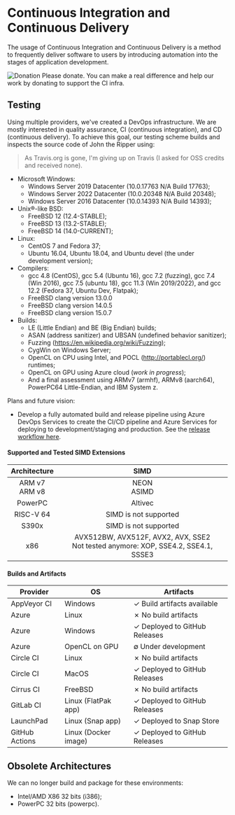 # Continuous Integration and Continuous Delivery

The usage of Continuous Integration and Continuous Delivery is a method to frequently deliver software to users by introducing automation into the stages of application development.

![Donation](https://img.shields.io/badge/Donate-Yes-brightgreen?style=flat&logo=github-sponsors) Please donate. You can make a real difference and help our work by donating to support the CI infra.

## Testing

Using multiple providers, we've created a DevOps infrastructure. We are mostly interested
in quality assurance, CI (continuous integration), and CD (continuous delivery). To achieve
this goal, our testing scheme builds and inspects the source code of John the Ripper
using:

> As Travis.org is gone, I'm giving up on Travis (I asked for OSS credits and received none).

- Microsoft Windows:
  - Windows Server 2019 Datacenter (10.0.17763 N/A Build 17763);
  - Windows Server 2022 Datacenter (10.0.20348 N/A Build 20348);
  - Windows Server 2016 Datacenter (10.0.14393 N/A Build 14393);
- Unix®-like BSD:
  - FreeBSD 12 (12.4-STABLE);
  - FreeBSD 13 (13.2-STABLE);
  - FreeBSD 14 (14.0-CURRENT);
- Linux:
  - CentOS 7 and Fedora 37;
  - Ubuntu 16.04, Ubuntu 18.04, and Ubuntu devel (the under development version);
- Compilers:
  - gcc 4.8 (CentOS), gcc 5.4 (Ubuntu 16), gcc 7.2 (fuzzing), gcc 7.4 (Win 2016), gcc 7.5 (ubuntu 18), gcc 11.3 (Win 2019/2022), and gcc 12.2 (Fedora 37, Ubuntu Dev, Flatpak);
  - FreeBSD clang version 13.0.0
  - FreeBSD clang version 14.0.5
  - FreeBSD clang version 15.0.7
- Builds:
  - LE (Little Endian) and BE (Big Endian) builds;
  - ASAN (address sanitizer) and UBSAN (undefined behavior sanitizer);
  - Fuzzing (<https://en.wikipedia.org/wiki/Fuzzing>);
  - CygWin on Windows Server;
  - OpenCL on CPU using Intel, and POCL (<http://portablecl.org/>) runtimes;
  - OpenCL on GPU using Azure cloud (_work in progress_);
  - And a final assessment using ARMv7 (armhf), ARMv8 (aarch64), PowerPC64 Little-Endian,
and IBM System z.

Plans and future vision:

- Develop a fully automated build and release pipeline using Azure DevOps Services
  to create the CI/CD pipeline and Azure Services for deploying to development/staging and
  production.
  See the [release workflow here](https://github.com/openwall/john-packages/blob/master/tests/CI-workflow.pdf).

#### Supported and Tested SIMD Extensions

| Architecture | SIMD |
| :-: | :-: |
| ARM v7<br>ARM v8 | NEON<br>ASIMD |
| PowerPC | Altivec |
| RISC-V 64 | SIMD is not supported |
| S390x | SIMD is not supported |
| x86| AVX512BW, AVX512F, AVX2, AVX, SSE2<br>Not tested anymore: XOP, SSE4.2, SSE4.1, SSSE3 |

#### Builds and Artifacts

| Provider   | OS | Artifacts |
| ------------- | ------------- | ----- |
| AppVeyor CI | Windows | ✓ Build artifacts available |
| Azure | Linux | ✗ No build artifacts |
| Azure | Windows | ✓ Deployed to GitHub Releases |
| Azure | OpenCL on GPU | ∅ Under development |
| Circle CI | Linux | ✗ No build artifacts |
| Circle CI | MacOS | ✓ Deployed to GitHub Releases |
| Cirrus CI | FreeBSD | ✗ No build artifacts |
| GitLab CI | Linux (FlatPak app) | ✓ Deployed to GitHub Releases |
| LaunchPad | Linux (Snap app) | ✓ Deployed to Snap Store |
| GitHub Actions | Linux (Docker image) | ✓ Deployed to GitHub Releases |

## Obsolete Architectures

We can no longer build and package for these environments:

* Intel/AMD X86 32 bits (i386);
* PowerPC 32 bits (powerpc).

